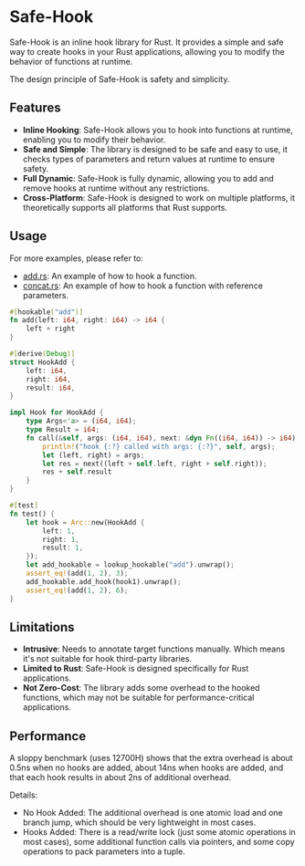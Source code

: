 # Safe-Hook

Safe-Hook is an inline hook library for Rust.
It provides a simple and safe way to create hooks in your Rust applications,
allowing you to modify the behavior of functions at runtime.

The design principle of Safe-Hook is safety and simplicity.

## Features
- **Inline Hooking**: Safe-Hook allows you to hook into functions at runtime,
  enabling you to modify their behavior.
- **Safe and Simple**: The library is designed to be safe and easy to use,
  it checks types of parameters and return values at runtime to ensure safety.
- **Full Dynamic**: Safe-Hook is fully dynamic,
  allowing you to add and remove hooks at runtime without any restrictions.
- **Cross-Platform**: Safe-Hook is designed to work on multiple platforms,
  it theoretically supports all platforms that Rust supports.

## Usage
For more examples, please refer to:
- [add.rs](./safe-hook/tests/add.rs): 
  An example of how to hook a function.
- [concat.rs](./safe-hook/tests/concat.rs): 
  An example of how to hook a function with reference parameters.
```rust
#[hookable("add")]
fn add(left: i64, right: i64) -> i64 {
    left + right
}

#[derive(Debug)]
struct HookAdd {
    left: i64,
    right: i64,
    result: i64,
}

impl Hook for HookAdd {
    type Args<'a> = (i64, i64);
    type Result = i64;
    fn call(&self, args: (i64, i64), next: &dyn Fn((i64, i64)) -> i64) -> i64 {
        println!("hook {:?} called with args: {:?}", self, args);
        let (left, right) = args;
        let res = next((left + self.left, right + self.right));
        res + self.result
    }
}

#[test]
fn test() {
    let hook = Arc::new(HookAdd {
        left: 1,
        right: 1,
        result: 1,
    });
    let add_hookable = lookup_hookable("add").unwrap();
    assert_eq!(add(1, 2), 3);
    add_hookable.add_hook(hook1).unwrap();
    assert_eq!(add(1, 2), 6);
}
```



## Limitations
- **Intrusive**: Needs to annotate target functions manually.
  Which means it's not suitable for hook third-party libraries.
- **Limited to Rust**: Safe-Hook is designed specifically for Rust applications.
- **Not Zero-Cost**: The library adds some overhead to the hooked functions,
  which may not be suitable for performance-critical applications.

## Performance
A sloppy benchmark (uses 12700H) shows that the extra overhead is
about 0.5ns when no hooks are added,
about 14ns when hooks are added,
and that each hook results in about 2ns of additional overhead.

Details:
- No Hook Added: The additional overhead is one atomic load and one branch jump,
  which should be very lightweight in most cases.
- Hooks Added: There is a read/write lock (just some atomic operations in most cases),
  some additional function calls via pointers,
  and some copy operations to pack parameters into a tuple.


